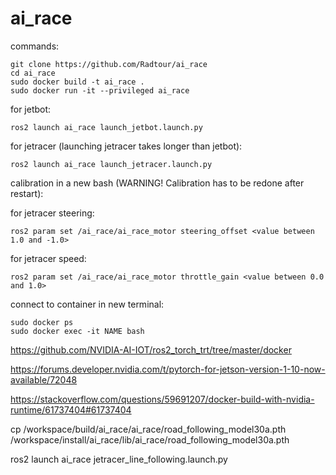 # ai_race

commands:

    git clone https://github.com/Radtour/ai_race
    cd ai_race
    sudo docker build -t ai_race .
    sudo docker run -it --privileged ai_race
    
for jetbot:

    ros2 launch ai_race launch_jetbot.launch.py

for jetracer (launching jetracer takes longer than jetbot): 

    ros2 launch ai_race launch_jetracer.launch.py
    
calibration in a new bash (WARNING! Calibration has to be redone after restart):

for jetracer steering:

    ros2 param set /ai_race/ai_race_motor steering_offset <value between 1.0 and -1.0>

for jetracer speed:

    ros2 param set /ai_race/ai_race_motor throttle_gain <value between 0.0 and 1.0>

connect to container in new terminal:

    sudo docker ps
    sudo docker exec -it NAME bash


https://github.com/NVIDIA-AI-IOT/ros2_torch_trt/tree/master/docker

https://forums.developer.nvidia.com/t/pytorch-for-jetson-version-1-10-now-available/72048

https://stackoverflow.com/questions/59691207/docker-build-with-nvidia-runtime/61737404#61737404

cp /workspace/build/ai_race/ai_race/road_following_model30a.pth /workspace/install/ai_race/lib/ai_race/road_following_model30a.pth

ros2 launch ai_race jetracer_line_following.launch.py